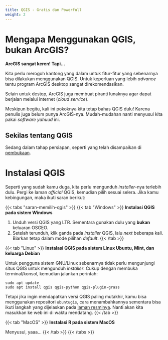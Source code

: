 ```yaml
---
title: QGIS - Gratis dan Powerfull
weight: 2
---
```


# Mengapa Menggunakan QGIS, bukan ArcGIS?

**ArcGIS sangat keren! Tapi...**

Kita perlu merogoh kantong yang dalam untuk fitur-fitur yang sebenarnya bisa dilakukan menggunakan QGIS. Untuk keperluan yang lebih _advance_ tentu program ArcGIS desktop sangat direkomendasikan.

Selain untuk destop, ArcGIS juga membuat piranti lunaknya agar dapat berjalan melalui internet (_cloud service_).

Meskipun begitu, kali ini pokoknya kita tetap bahas QGIS dulu! Karena penulis juga belum punya ArcGIS-nya. Mudah-mudahan nanti menyusul kita pakai _software yahuud_ ini.

## Sekilas tentang QGIS

Sedang dalam tahap persiapan, seperti yang telah disampaikan di [pembukaan](book/memulai/persiapan).

# Instalasi QGIS

Seperti yang sudah kamu duga, kita perlu mengunduh _installer_-nya terlebih dulu. Pergi ke laman _official_ QGIS, kemudian pilih sesuai selera. Jika kamu kebingungan, maka ikuti saran berikut:

{{< tabs "saran-memilih-qgis" >}}
{{< tab "Windows" >}} 
**Instalasi QGIS pada sistem Windows**

1. Unduh versi QGIS yang LTR. Sementara gunakan dulu yang **bukan** keluaran OSGEO.
2. Setelah terunduh, klik ganda pada _installer_ QGIS, lalu _next_ beberapa kali. Biarkan tetap dalam mode pilihan _default_.
{{< /tab >}}

{{< tab "Linux" >}}
**Instalasi QGIS pada sistem Linux Ubuntu, Mint, dan keluarga Debian**

Untuk pengguna sistem GNU/Linux sebenarnya tidak perlu mengunjungi situs QGIS untuk mengunduh _installer_. Cukup dengan membuka terminal/konsol, kemudian jalankan perintah:

```{bash}
sudo apt update
sudo apt install qgis qgis-python qgis-plugin-grass
```

Tetapi jika ingin mendapatkan versi QGIS paling mutakhir, kamu bisa menggunakan repositori `ubuntugis`, cara menambahkannya sementara bisa ikuti langkah yang dijelaskan pada [laman resminya](https://qgis.org/en/site/forusers/alldownloads.html#debian-ubuntu). Nanti akan kita masukkan ke web ini di waktu mendatang.
{{< /tab >}}

{{< tab "MacOS" >}}
**Instalasi R pada sistem MacOS**

Menyusul, yaaa...
{{< /tab >}}
{{< /tabs >}}